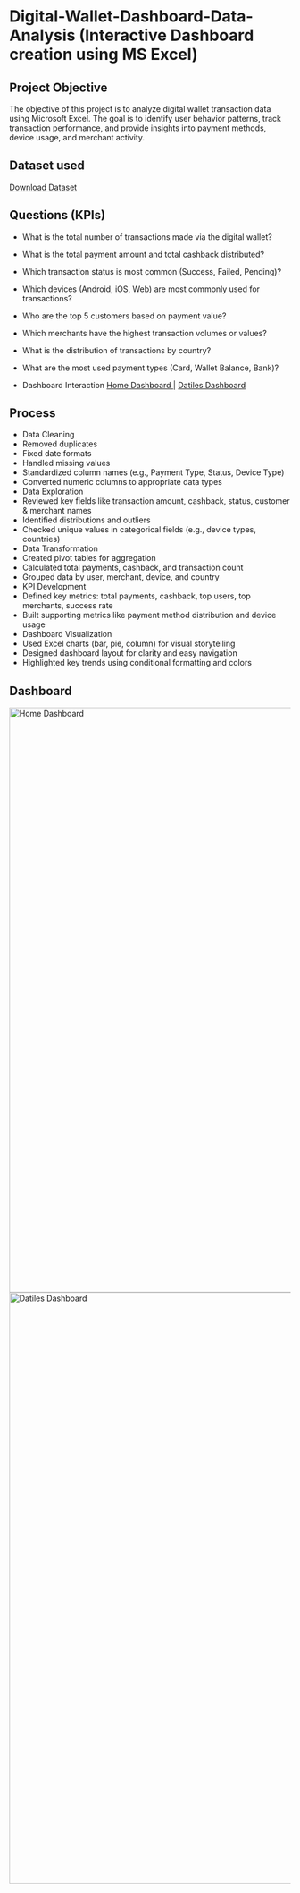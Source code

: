 # Digital-Wallet-Dashboard-Data-Analysis (Interactive Dashboard creation using MS Excel)
## Project Objective
The objective of this project is to analyze digital wallet transaction data using Microsoft Excel. The goal is to identify user behavior patterns, track transaction performance, and provide insights into payment methods, device usage, and merchant activity.

## Dataset used
[Download Dataset](https://github.com/Mohamed-Nofal-DataAnalysis/Digital-Wallet-Dashboard/raw/main/Digital_wallet_transactions%20Dashboard.xlsx)

## Questions (KPIs)

- What is the total number of transactions made via the digital wallet?
- What is the total payment amount and total cashback distributed?
- Which transaction status is most common (Success, Failed, Pending)?
- Which devices (Android, iOS, Web) are most commonly used for transactions?
- Who are the top 5 customers based on payment value?
- Which merchants have the highest transaction volumes or values?
- What is the distribution of transactions by country?
- What are the most used payment types (Card, Wallet Balance, Bank)?

- Dashboard Interaction [Home Dashboard ](https://github.com/Mohamed-Nofal-DataAnalysis/Digital-Wallet-Dashboard/blob/main/Home%20Dashboard.png)  | [Datiles Dashboard ](https://github.com/Mohamed-Nofal-DataAnalysis/Digital-Wallet-Dashboard/blob/main/Datiles%20Dashboard.png) 

## Process
- Data Cleaning
- Removed duplicates
- Fixed date formats
- Handled missing values
- Standardized column names (e.g., Payment Type, Status, Device Type)
- Converted numeric columns to appropriate data types
- Data Exploration
- Reviewed key fields like transaction amount, cashback, status, customer & merchant names
- Identified distributions and outliers
- Checked unique values in categorical fields (e.g., device types, countries)
- Data Transformation
- Created pivot tables for aggregation
- Calculated total payments, cashback, and transaction count
- Grouped data by user, merchant, device, and country
- KPI Development
- Defined key metrics: total payments, cashback, top users, top merchants, success rate
- Built supporting metrics like payment method distribution and device usage
- Dashboard Visualization
- Used Excel charts (bar, pie, column) for visual storytelling
- Designed dashboard layout for clarity and easy navigation
- Highlighted key trends using conditional formatting and colors

## Dashboard
<img width="2489" height="1046" alt="Home Dashboard" src="https://github.com/user-attachments/assets/42bc9bc2-ab8c-4d60-a6cc-76341cce30a8" />
 
<img width="2461" height="1058" alt="Datiles Dashboard" src="https://github.com/user-attachments/assets/6ff7583f-eba7-4d85-9523-166d5198bec3" />


